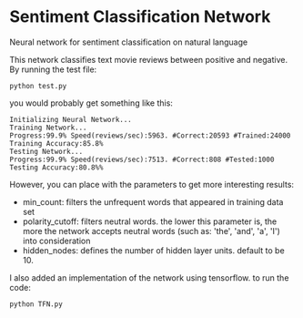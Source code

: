 # Sentiment Classification Network
Neural network for sentiment classification on natural language

This network classifies text movie reviews between positive and negative. By running the test file:

```
python test.py
```
you would probably get something like this:

```
Initializing Neural Network...
Training Network...
Progress:99.9% Speed(reviews/sec):5963. #Correct:20593 #Trained:24000 Training Accuracy:85.8%
Testing Network...
Progress:99.9% Speed(reviews/sec):7513. #Correct:808 #Tested:1000 Testing Accuracy:80.8%%
```
However, you can place with the parameters to get more interesting results:

 - min_count: filters the unfrequent words that appeared in training data set
 - polarity_cutoff: filters neutral words. the lower this parameter is, the more the network accepts neutral words (such as: 'the', 'and', 'a', 'I') into consideration
 - hidden_nodes: defines the number of hidden layer units. default to be 10.

I also added an implementation of the network using tensorflow. to run the code:

```
python TFN.py
```
